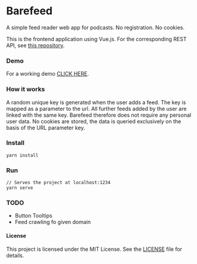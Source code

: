 # Barefeed
A simple feed reader web app for podcasts. No registration. No cookies.

This is the frontend application using Vue.js.
For the corresponding REST API, see [this repository](https://github.com/cdrcqnts/barefeed-rest).

### Demo
For a working demo [CLICK HERE](https://musing-borg-502f37.netlify.com/).

### How it works
A random unique key is generated when the user adds a feed.
The key is mapped as a parameter to the url. All further feeds added by the user are linked with the same key.
Barefeed therefore does not require any personal user data. 
No cookies are stored, the data is queried exclusively on the basis of the URL parameter key.

### Install
```
yarn install
```

### Run
```
// Serves the project at localhost:1234
yarn serve 
```

### TODO
- Button Tooltips
- Feed crawling fo given domain

#### License
This project is licensed under the MIT License. See the [LICENSE](https://github.com/cdrcqnts/barefeed/blob/master/LICENSE) file for details.